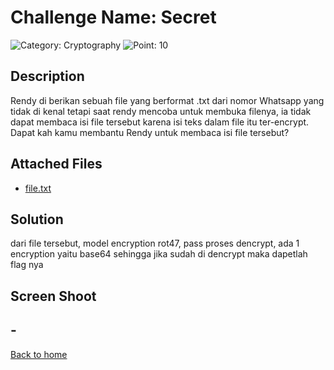 # Challenge Name: Secret

![Category: Cryptography](https://img.shields.io/badge/Category-Cryptography-lightgrey.svg)
![Point: 10](https://img.shields.io/badge/Score-10-brightgreen.svg)

## Description

Rendy di berikan sebuah file yang berformat .txt dari nomor Whatsapp yang tidak di kenal tetapi saat rendy mencoba untuk membuka filenya, ia tidak dapat membaca isi file tersebut karena isi teks dalam file itu ter-encrypt. Dapat kah kamu membantu Rendy untuk membaca isi file tersebut?

## Attached Files

- [file.txt](files/file.txt)

## Solution

dari file tersebut, model encryption rot47, pass proses dencrypt, ada 1 encryption yaitu base64 sehingga jika sudah di dencrypt maka dapetlah flag nya

## Screen Shoot

## \-

[Back to home](/ISCI/)
